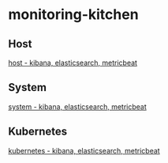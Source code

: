 # monitoring-kitchen

## Host
[host - kibana, elasticsearch, metricbeat](task-001-host)

## System
[system - kibana, elasticsearch, metricbeat](task-002-system)

## Kubernetes
[kubernetes - kibana, elasticsearch, metricbeat](task-003-kubernetes)

